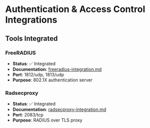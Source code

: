 # Authentication & Access Control Integrations

## Tools Integrated

### FreeRADIUS
- **Status**: ✅ Integrated
- **Documentation**: [freeradius-integration.md](freeradius-integration.md)
- **Port**: 1812/udp, 1813/udp
- **Purpose**: 802.1X authentication server

### Radsecproxy
- **Status**: ✅ Integrated
- **Documentation**: [radsecproxy-integration.md](radsecproxy-integration.md)
- **Port**: 2083/tcp
- **Purpose**: RADIUS over TLS proxy
